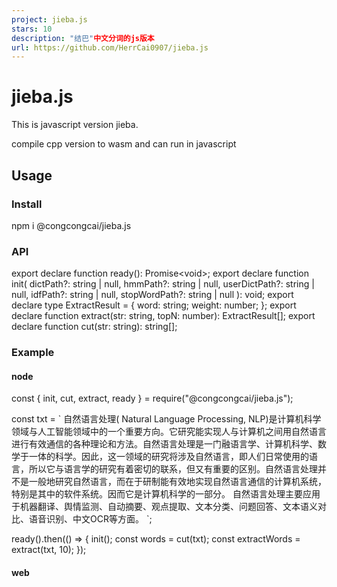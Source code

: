 ```yaml
---
project: jieba.js
stars: 10
description: "结巴"中文分词的js版本
url: https://github.com/HerrCai0907/jieba.js
---
```


jieba.js
========

This is javascript version jieba.

compile cpp version to wasm and can run in javascript

Usage
-----

### Install

npm i @congcongcai/jieba.js

### API

export declare function ready(): Promise<void\>;
export declare function init(
  dictPath?: string | null,
  hmmPath?: string | null,
  userDictPath?: string | null,
  idfPath?: string | null,
  stopWordPath?: string | null
): void;
export declare type ExtractResult \= {
  word: string;
  weight: number;
};
export declare function extract(str: string, topN: number): ExtractResult\[\];
export declare function cut(str: string): string\[\];

### Example

#### node

const { init, cut, extract, ready } \= require("@congcongcai/jieba.js");

const txt \= \`
自然语言处理( Natural Language Processing, NLP)是计算机科学领域与人工智能领域中的一个重要方向。它研究能实现人与计算机之间用自然语言进行有效通信的各种理论和方法。自然语言处理是一门融语言学、计算机科学、数学于一体的科学。因此，这一领域的研究将涉及自然语言，即人们日常使用的语言，所以它与语言学的研究有着密切的联系，但又有重要的区别。自然语言处理并不是一般地研究自然语言，而在于研制能有效地实现自然语言通信的计算机系统，特别是其中的软件系统。因而它是计算机科学的一部分。
自然语言处理主要应用于机器翻译、舆情监测、自动摘要、观点提取、文本分类、问题回答、文本语义对比、语音识别、中文OCR等方面。
\`;

ready().then(() \=> {
  init();
  const words \= cut(txt);
  const extractWords \= extract(txt, 10);
});

#### web

<!DOCTYPE html\>
<html lang\="en"\>
  <head\>
    <script type\="module"\>
      import { init, cut, extract, ready } from "https://unpkg.com/@congcongcai/jieba.js@^0.0.3/index.js";
      const txt \= \`
自然语言处理( Natural Language Processing, NLP)是计算机科学领域与人工智能领域中的一个重要方向。它研究能实现人与计算机之间用自然语言进行有效通信的各种理论和方法。自然语言处理是一门融语言学、计算机科学、数学于一体的科学。因此，这一领域的研究将涉及自然语言，即人们日常使用的语言，所以它与语言学的研究有着密切的联系，但又有重要的区别。自然语言处理并不是一般地研究自然语言，而在于研制能有效地实现自然语言通信的计算机系统，特别是其中的软件系统。因而它是计算机科学的一部分。
自然语言处理主要应用于机器翻译、舆情监测、自动摘要、观点提取、文本分类、问题回答、文本语义对比、语音识别、中文OCR等方面。
\`;
      document.body.innerText \= txt;
      ready().then(() \=> {
        init();
        const words \= cut(txt);
        document.body.innerText += "\\n\\ncut result:\\n";
        document.body.innerText += JSON.stringify(words);
        const extractWords \= extract(txt, 10);
        document.body.innerText += "\\n\\nextract result:\\n";
        document.body.innerText += JSON.stringify(extractWords);
      });
    </script\>
  </head\>
  <body\></body\>
</html\>

#### result

words should be like `["\n","自然语言","处理","("," ","Natural"," ","Language"," ","Processing",","," ","NLP",")","是","计算机科学","领域","与","人工智能","领域","中","的","一个","重要","方向","。","它","研究","能","实现","人","与","计算机","之间","用","自然语言","进行","有效","通信","的","各种","理论","和","方法","。","自然语言","处理","是","一门","融","语言学","、","计算机科学","、","数学","于","一体","的","科学","。","因此","，","这一","领域","的","研究","将","涉及","自然语言","，","即","人们","日常","使用","的","语言","，","所以","它","与","语言学","的","研究","有着","密切","的","联系","，","但","又","有","重要","的","区别","。","自然语言","处理","并","不是","一般","地","研究","自然语言","，","而","在于","研制","能","有效","地","实现","自然语言","通信","的","计算机系统","，","特别","是","其中","的","软件系统","。","因而","它","是","计算机科学","的","一部分","。","\n","自然语言","处理","主要","应用","于","机器翻译","、","舆情","监测","、","自动","摘要","、","观点","提取","、","文本","分类","、","问题","回答","、","文本","语义","对比","、","语音","识别","、","中文","OCR","等","方面","。","\n"]`

extractWords should be like`[{"word":"自然语言","weight":83.4795339936},{"word":"计算机科学","weight":29.27262877674},{"word":"处理","weight":21.64342262944},{"word":"语言学","weight":17.91807045874},{"word":"文本","weight":17.88970118874},{"word":"研究","weight":17.2950064398},{"word":"领域","weight":16.23688662723},{"word":"通信","weight":13.28312304776},{"word":"机器翻译","weight":12.2912397395},{"word":"Language","weight":11.739204307083542}]`
